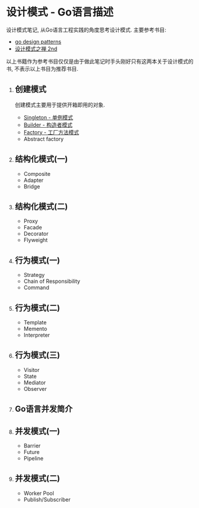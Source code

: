 # 设计模式 - Go语言描述

设计模式笔记, 从Go语言工程实践的角度思考设计模式. 主要参考书目:
- [go design patterns](https://www.packtpub.com/application-development/go-design-patterns)
- [设计模式之禅 2nd](https://item.jd.com/1141419082.html)

以上书籍作为参考书目仅仅是由于做此笔记时手头刚好只有这两本关于设计模式的书, 不表示以上书目为推荐书目. 

1. ## 创建模式
    创建模式主要用于提供开箱即用的对象.
    - [Singleton - 单例模式](docs/01-singleton-design-pattern.md)
    - [Builder - 构造者模式](docs/02-builder-design-pattern.md)
    - [Factory - 工厂方法模式](docs/03-factory-design-pattern.md)
    - Abstract factory

0. ## 结构化模式(一)
    - Composite
    - Adapter
    - Bridge
    
0. ## 结构化模式(二)
    - Proxy
    - Facade
    - Decorator
    - Flyweight
    
0. ## 行为模式(一)
    - Strategy
    - Chain of Responsibility
    - Command
    
0. ## 行为模式(二)
    - Template
    - Memento
    - Interpreter
    
0. ## 行为模式(三)
    - Visitor
    - State
    - Mediator
    - Observer
    
0. ## Go语言并发简介

0. ## 并发模式(一)
    - Barrier
    - Future
    - Pipeline                    
    
0. ## 并发模式(二)
    - Worker Pool
    - Publish/Subscriber    